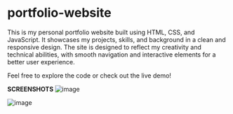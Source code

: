 # portfolio-website


This is my personal portfolio website built using HTML, CSS, and JavaScript. It showcases my projects, skills, and background in a clean and responsive design. The site is designed to reflect my creativity and technical abilities, with smooth navigation and interactive elements for a better user experience.

Feel free to explore the code or check out the live demo!

**SCREENSHOTS**
![image](https://github.com/user-attachments/assets/814a2b31-a4fb-43e0-b01c-87ef60cc50a0)


![image](https://github.com/user-attachments/assets/c9526976-296e-4d8c-a515-8778b2767a44)

